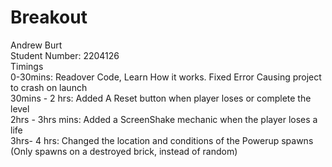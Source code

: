 # Breakout     
Andrew Burt     
Student Number: 2204126     
Timings     
0-30mins: Readover Code, Learn How it works. Fixed Error Causing project to crash on launch     
30mins - 2 hrs: Added A Reset button when player loses or complete the level     
2hrs - 3hrs mins: Added a ScreenShake mechanic when the player loses a life     
3hrs- 4 hrs: Changed the location and conditions of the Powerup spawns (Only spawns on a destroyed brick, instead of random)     
